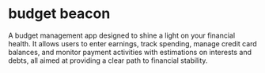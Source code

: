 # budget beacon
  A budget management app designed to shine a light on your financial health. It allows users to enter earnings, track spending, manage credit card balances, and monitor payment activities with estimations on interests and debts, all aimed at providing a clear path to financial stability.
